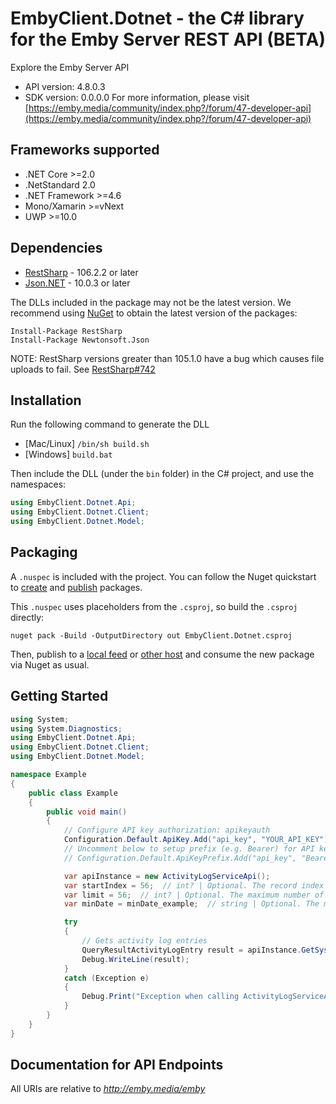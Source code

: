 # EmbyClient.Dotnet - the C# library for the Emby Server REST API (BETA)

Explore the Emby Server API

- API version: 4.8.0.3
- SDK version: 0.0.0.0
    For more information, please visit [https://emby.media/community/index.php?/forum/47-developer-api](https://emby.media/community/index.php?/forum/47-developer-api)

<a name="frameworks-supported"></a>
## Frameworks supported
- .NET Core >=2.0
- .NetStandard 2.0
- .NET Framework >=4.6
- Mono/Xamarin >=vNext
- UWP >=10.0

<a name="dependencies"></a>
## Dependencies
- [RestSharp](https://www.nuget.org/packages/RestSharp) - 106.2.2 or later
- [Json.NET](https://www.nuget.org/packages/Newtonsoft.Json/) - 10.0.3 or later

The DLLs included in the package may not be the latest version. We recommend using [NuGet](https://docs.nuget.org/consume/installing-nuget) to obtain the latest version of the packages:
```
Install-Package RestSharp
Install-Package Newtonsoft.Json
```

NOTE: RestSharp versions greater than 105.1.0 have a bug which causes file uploads to fail. See [RestSharp#742](https://github.com/restsharp/RestSharp/issues/742)

<a name="installation"></a>
## Installation
Run the following command to generate the DLL
- [Mac/Linux] `/bin/sh build.sh`
- [Windows] `build.bat`

Then include the DLL (under the `bin` folder) in the C# project, and use the namespaces:
```csharp
using EmbyClient.Dotnet.Api;
using EmbyClient.Dotnet.Client;
using EmbyClient.Dotnet.Model;
```
<a name="packaging"></a>
## Packaging

A `.nuspec` is included with the project. You can follow the Nuget quickstart to [create](https://docs.microsoft.com/en-us/nuget/quickstart/create-and-publish-a-package#create-the-package) and [publish](https://docs.microsoft.com/en-us/nuget/quickstart/create-and-publish-a-package#publish-the-package) packages.

This `.nuspec` uses placeholders from the `.csproj`, so build the `.csproj` directly:

```
nuget pack -Build -OutputDirectory out EmbyClient.Dotnet.csproj
```

Then, publish to a [local feed](https://docs.microsoft.com/en-us/nuget/hosting-packages/local-feeds) or [other host](https://docs.microsoft.com/en-us/nuget/hosting-packages/overview) and consume the new package via Nuget as usual.

<a name="getting-started"></a>
## Getting Started

```csharp
using System;
using System.Diagnostics;
using EmbyClient.Dotnet.Api;
using EmbyClient.Dotnet.Client;
using EmbyClient.Dotnet.Model;

namespace Example
{
    public class Example
    {
        public void main()
        {
            // Configure API key authorization: apikeyauth
            Configuration.Default.ApiKey.Add("api_key", "YOUR_API_KEY");
            // Uncomment below to setup prefix (e.g. Bearer) for API key, if needed
            // Configuration.Default.ApiKeyPrefix.Add("api_key", "Bearer");

            var apiInstance = new ActivityLogServiceApi();
            var startIndex = 56;  // int? | Optional. The record index to start at. All items with a lower index will be dropped from the results. (optional) 
            var limit = 56;  // int? | Optional. The maximum number of records to return (optional) 
            var minDate = minDate_example;  // string | Optional. The minimum date. Format = ISO (optional) 

            try
            {
                // Gets activity log entries
                QueryResultActivityLogEntry result = apiInstance.GetSystemActivitylogEntries(startIndex, limit, minDate);
                Debug.WriteLine(result);
            }
            catch (Exception e)
            {
                Debug.Print("Exception when calling ActivityLogServiceApi.GetSystemActivitylogEntries: " + e.Message );
            }
        }
    }
}
```

<a name="documentation-for-api-endpoints"></a>
## Documentation for API Endpoints

All URIs are relative to *http://emby.media/emby*

